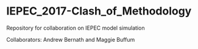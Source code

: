 # IEPEC_2017-Clash_of_Methodology
Repository for collaboration on IEPEC model simulation

Collaborators: Andrew Bernath and Maggie Buffum
